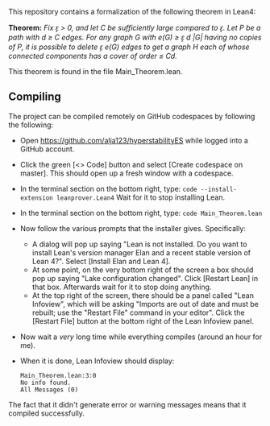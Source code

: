 This repository contains a formalization of the following theorem in Lean4: 

**Theorem:** 
*Fix ɛ̝ > 0, and let C be sufficiently large compared to ɛ̝. Let P be a path with d ≥ C edges. For any graph G with e(G) ≥ ɛ̝ d |G| having no copies of P, it is possible to delete ɛ̝ e(G) edges to get a graph H each of whose connected components has a cover of order ≤ Cd.*

This theorem is found in the file Main_Theorem.lean. 



## Compiling
The project can be compiled remotely on GitHub codespaces by following the following: 

- Open https://github.com/alja123/hyperstabilityES while logged into a GitHub account.

- Click the green [<> Code] button and select [Create codespace on master]. This should open up a fresh window with a codespace.

- In the terminal section on the bottom right, type: 
`code --install-extension leanprover.Lean4`
Wait for it to stop installing Lean.

- In the terminal section on the bottom right, type: 
`code Main_Theorem.lean`

- Now follow the various prompts that the installer gives. Specifically:
    - A dialog will pop up saying "Lean is not installed. Do you want to install Lean's version manager Elan and a recent stable version of Lean 4?". Select [Install Elan and Lean 4]. 
    - At some point, on the very bottom right of the screen a box should pop up saying "Lake configuration changed". Click [Restart Lean] in that box. Afterwards wait for it to stop doing anything. 
    - At the top right of the screen, there should be a panel called "Lean Infoview", which will be asking "Imports are out of date and must be rebuilt; use the "Restart File" command in your editor". Click the [Restart File] button at the bottom right of the Lean Infoview panel.

- Now wait a *very* long time while everything compiles (around an hour for me).  

- When it is done, Lean Infoview should display: 
    ```
    Main_Theorem.lean:3:0
    No info found.
    All Messages (0)
    ```
The fact that it didn't generate error or warning messages means that it compiled successfully. 
